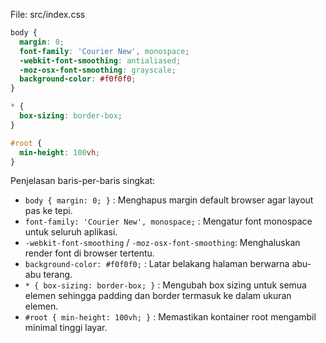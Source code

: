 File: src/index.css

```css
body {
  margin: 0;
  font-family: 'Courier New', monospace;
  -webkit-font-smoothing: antialiased;
  -moz-osx-font-smoothing: grayscale;
  background-color: #f0f0f0;
}

* {
  box-sizing: border-box;
}

#root {
  min-height: 100vh;
}
```

Penjelasan baris-per-baris singkat:
- `body { margin: 0; }` : Menghapus margin default browser agar layout pas ke tepi.
- `font-family: 'Courier New', monospace;` : Mengatur font monospace untuk seluruh aplikasi.
- `-webkit-font-smoothing` / `-moz-osx-font-smoothing`: Menghaluskan render font di browser tertentu.
- `background-color: #f0f0f0;` : Latar belakang halaman berwarna abu-abu terang.
- `* { box-sizing: border-box; }` : Mengubah box sizing untuk semua elemen sehingga padding dan border termasuk ke dalam ukuran elemen.
- `#root { min-height: 100vh; }` : Memastikan kontainer root mengambil minimal tinggi layar.
